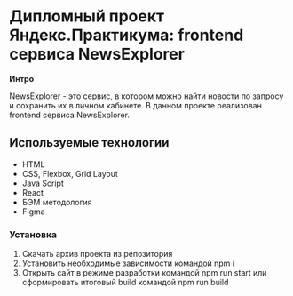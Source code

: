 # Дипломный проект Яндекс.Практикума: frontend сервиса NewsExplorer

**Интро**

NewsExplorer - это сервис, в котором можно найти новости по запросу и сохранить их в личном кабинете. В данном проекте реализован frontend сервиса NewsExplorer.

## Используемые технологии
* HTML
* CSS, Flexbox, Grid Layout
* Java Script
* React
* БЭМ методология
* Figma

### Установка
1. Скачать архив проекта из репозитория
2. Установить необходимые зависимости командой npm i
3. Открыть сайт в режиме разработки командой npm run start или сформировать итоговый build командой npm run build
